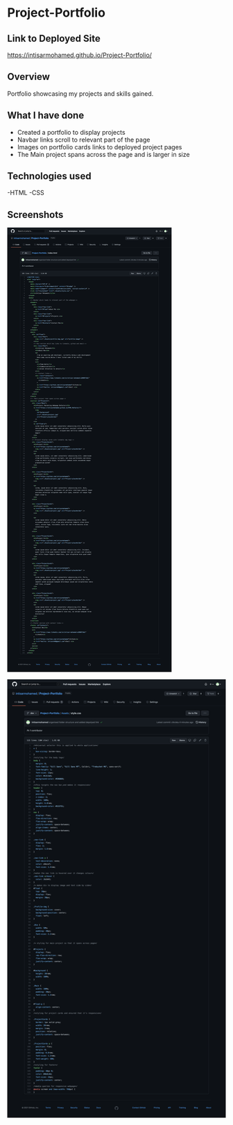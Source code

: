 # Project-Portfolio

## Link to Deployed Site

https://intisarmohamed.github.io/Project-Portfolio/

## Overview

Portfolio showcasing my projects and skills gained.

## What I have done

- Created a portfolio to display projects
- Navbar links scroll to relevant part of the page
- Images on portfolio cards links to deployed project pages
- The Main project spans across the page and is larger in size

## Technologies used

-HTML
-CSS

## Screenshots

![Alt text](/Assets/screencapture-github-intisarmohamed-Project-Portfolio-blob-dev-index-html-2021-09-26-12_10_49.png)

![Alt text](/Assets/screencapture-github-intisarmohamed-Project-Portfolio-blob-dev-Assets-style-css-2021-09-26-12_11_38.png)

